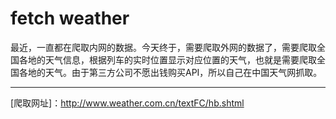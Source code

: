 # fetch weather
最近，一直都在爬取内网的数据。今天终于，需要爬取外网的数据了，需要爬取全国各地的天气信息，根据列车的实时位置显示对应位置的天气，也就是需要爬取全国各地的天气。由于第三方公司不愿出钱购买API，所以自己在中国天气网抓取。

***

[爬取网址]：http://www.weather.com.cn/textFC/hb.shtml
